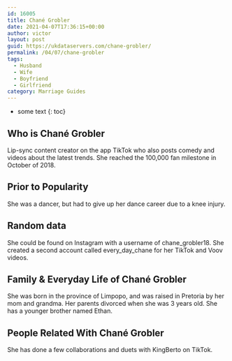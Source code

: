 ```yaml
---
id: 16005
title: Chané Grobler
date: 2021-04-07T17:36:15+00:00
author: victor
layout: post
guid: https://ukdataservers.com/chane-grobler/
permalink: /04/07/chane-grobler
tags:
  - Husband
  - Wife
  - Boyfriend
  - Girlfriend
category: Marriage Guides
---
```


* some text
{: toc}


## Who is Chané Grobler



Lip-sync content creator on the app TikTok who also posts comedy and videos about the latest trends. She reached the 100,000 fan milestone in October of 2018. 

                
                
                
## Prior to Popularity



She was a dancer, but had to give up her dance career due to a knee injury. 

                
                
                
## Random data



She could be found on Instagram with a username of chane_grobler18. She created a second account called every_day_chane for her TikTok and Voov videos. 

                
                
                
## Family & Everyday Life of Chané Grobler



She was born in the province of Limpopo, and was raised in Pretoria by her mom and grandma. Her parents divorced when she was 3 years old. She has a younger brother named Ethan.

                
                
                
## People Related With Chané Grobler



She has done a few collaborations and duets with KingBerto on TikTok. 

                
              
            
          
          
          